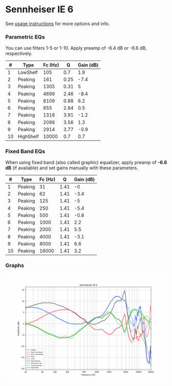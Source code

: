 # Sennheiser IE 6
See [usage instructions](https://github.com/jaakkopasanen/AutoEq#usage) for more options and info.

### Parametric EQs
You can use filters 1-5 or 1-10. Apply preamp of -6.4 dB or -6.6 dB, respectively.

|   # | Type      |   Fc (Hz) |    Q |   Gain (dB) |
|-----|-----------|-----------|------|-------------|
|   1 | LowShelf  |       105 | 0.7  |         1.9 |
|   2 | Peaking   |       161 | 0.25 |        -7.4 |
|   3 | Peaking   |      1305 | 0.31 |         5   |
|   4 | Peaking   |      4699 | 2.46 |        -8.4 |
|   5 | Peaking   |      8109 | 0.88 |         6.2 |
|   6 | Peaking   |       855 | 2.84 |         0.5 |
|   7 | Peaking   |      1318 | 3.91 |        -1.2 |
|   8 | Peaking   |      2098 | 3.56 |         1.3 |
|   9 | Peaking   |      2914 | 3.77 |        -0.9 |
|  10 | HighShelf |     10000 | 0.7  |         0.7 |

### Fixed Band EQs
When using fixed band (also called graphic) equalizer, apply preamp of **-6.6 dB** (if available) and set gains manually with these parameters.

|   # | Type    |   Fc (Hz) |    Q |   Gain (dB) |
|-----|---------|-----------|------|-------------|
|   1 | Peaking |        31 | 1.41 |        -0   |
|   2 | Peaking |        62 | 1.41 |        -3.4 |
|   3 | Peaking |       125 | 1.41 |        -5   |
|   4 | Peaking |       250 | 1.41 |        -5.4 |
|   5 | Peaking |       500 | 1.41 |        -0.8 |
|   6 | Peaking |      1000 | 1.41 |         2.2 |
|   7 | Peaking |      2000 | 1.41 |         5.5 |
|   8 | Peaking |      4000 | 1.41 |        -3.1 |
|   9 | Peaking |      8000 | 1.41 |         6.6 |
|  10 | Peaking |     16000 | 1.41 |         3.2 |

### Graphs
![](./Sennheiser%20IE%206.png)
